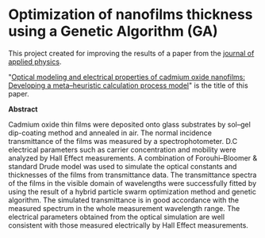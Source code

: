 # Optimization of nanofilms thickness using a Genetic Algorithm (GA)

This project created for improving the results of a paper from the [journal of applied physics](https://aip.scitation.org/journal/jap).

"[Optical modeling and electrical properties of cadmium oxide nanofilms: Developing a meta–heuristic calculation process model](https://aip.scitation.org/doi/10.1063/1.4916720)" is the title of this paper. 

**Abstract**

Cadmium oxide thin films were deposited onto glass substrates by sol–gel dip-coating method and annealed in air. The normal incidence transmittance of the films was measured by a spectrophotometer. D.C electrical parameters such as carrier concentration and mobility were analyzed by Hall Effect measurements. A combination of Forouhi–Bloomer & standard Drude model was used to simulate the optical constants and thicknesses of the films from transmittance data. The transmittance spectra of the films in the visible domain of wavelengths were successfully fitted by using the result of a hybrid particle swarm optimization method and genetic algorithm. The simulated transmittance is in good accordance with the measured spectrum in the whole measurement wavelength range. The electrical parameters obtained from the optical simulation are well consistent with those measured electrically by Hall Effect measurements.

